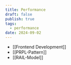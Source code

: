 ```yaml
---
title: Performance
draft: false
publish: true
tags:
  - performance
date: 2024-09-02
---
```

- [[Frontend Development]]
- [[PRPL-Pattern]]
- [[RAIL-Model]]